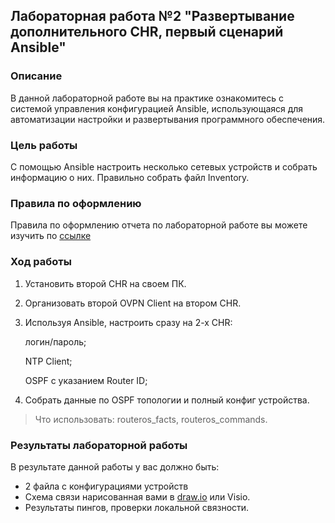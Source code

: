 ## Лабораторная работа №2 "Развертывание дополнительного CHR, первый сценарий Ansible"

### Описание
В данной лабораторной работе вы на практике ознакомитесь с системой управления конфигурацией Ansible, использующаяся для автоматизации настройки и развертывания программного обеспечения.

### Цель работы
С помощью Ansible настроить несколько сетевых устройств и собрать информацию о них. Правильно собрать файл Inventory.

### Правила по оформлению
Правила по оформлению отчета по лабораторной работе вы можете изучить по [ссылке](../reportdesign.md)

### Ход работы

1. Установить второй CHR на своем ПК.
2. Организовать второй OVPN Client на втором CHR.
3. Используя Ansible, настроить сразу на 2-х CHR:

    логин/пароль;

    NTP Client;

    OSPF с указанием Router ID;
4. Собрать данные по OSPF топологии и полный конфиг устройства.
>Что использовать:
routeros_facts, routeros_commands. 

### Результаты лабораторной работы
В результате данной работы у вас должно быть:

- 2 файла с конфигурациями устройств
- Схема связи нарисованная вами в [draw.io](https://app.diagrams.net) или Visio.
- Результаты пингов, проверки локальной связности.

